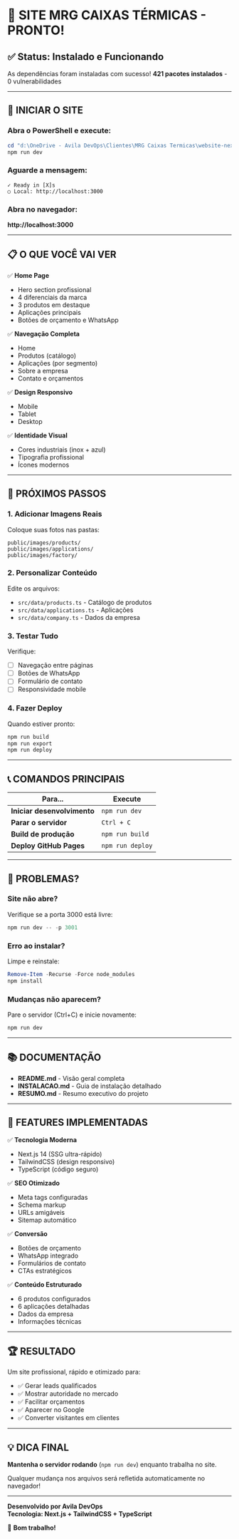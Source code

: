 # 🎉 SITE MRG CAIXAS TÉRMICAS - PRONTO!

## ✅ Status: Instalado e Funcionando

As dependências foram instaladas com sucesso!
**421 pacotes instalados** - 0 vulnerabilidades

---

## 🚀 INICIAR O SITE

### Abra o PowerShell e execute:

```powershell
cd "d:\OneDrive - Avila DevOps\Clientes\MRG Caixas Termicas\website-nextjs"
npm run dev
```

### Aguarde a mensagem:
```
✓ Ready in [X]s
○ Local: http://localhost:3000
```

### Abra no navegador:
**http://localhost:3000**

---

## 📋 O QUE VOCÊ VAI VER

✅ **Home Page**
- Hero section profissional
- 4 diferenciais da marca
- 3 produtos em destaque
- Aplicações principais
- Botões de orçamento e WhatsApp

✅ **Navegação Completa**
- Home
- Produtos (catálogo)
- Aplicações (por segmento)
- Sobre a empresa
- Contato e orçamentos

✅ **Design Responsivo**
- Mobile
- Tablet
- Desktop

✅ **Identidade Visual**
- Cores industriais (inox + azul)
- Tipografia profissional
- Ícones modernos

---

## 🎨 PRÓXIMOS PASSOS

### 1. Adicionar Imagens Reais

Coloque suas fotos nas pastas:
```
public/images/products/
public/images/applications/
public/images/factory/
```

### 2. Personalizar Conteúdo

Edite os arquivos:
- `src/data/products.ts` - Catálogo de produtos
- `src/data/applications.ts` - Aplicações
- `src/data/company.ts` - Dados da empresa

### 3. Testar Tudo

Verifique:
- [ ] Navegação entre páginas
- [ ] Botões de WhatsApp
- [ ] Formulário de contato
- [ ] Responsividade mobile

### 4. Fazer Deploy

Quando estiver pronto:
```powershell
npm run build
npm run export
npm run deploy
```

---

## 📞 COMANDOS PRINCIPAIS

| Para... | Execute |
|---------|---------|
| **Iniciar desenvolvimento** | `npm run dev` |
| **Parar o servidor** | `Ctrl + C` |
| **Build de produção** | `npm run build` |
| **Deploy GitHub Pages** | `npm run deploy` |

---

## 🐛 PROBLEMAS?

### Site não abre?
Verifique se a porta 3000 está livre:
```powershell
npm run dev -- -p 3001
```

### Erro ao instalar?
Limpe e reinstale:
```powershell
Remove-Item -Recurse -Force node_modules
npm install
```

### Mudanças não aparecem?
Pare o servidor (Ctrl+C) e inicie novamente:
```powershell
npm run dev
```

---

## 📚 DOCUMENTAÇÃO

- **README.md** - Visão geral completa
- **INSTALACAO.md** - Guia de instalação detalhado
- **RESUMO.md** - Resumo executivo do projeto

---

## 🎯 FEATURES IMPLEMENTADAS

✅ **Tecnologia Moderna**
- Next.js 14 (SSG ultra-rápido)
- TailwindCSS (design responsivo)
- TypeScript (código seguro)

✅ **SEO Otimizado**
- Meta tags configuradas
- Schema markup
- URLs amigáveis
- Sitemap automático

✅ **Conversão**
- Botões de orçamento
- WhatsApp integrado
- Formulários de contato
- CTAs estratégicos

✅ **Conteúdo Estruturado**
- 6 produtos configurados
- 6 aplicações detalhadas
- Dados da empresa
- Informações técnicas

---

## 🏆 RESULTADO

Um site profissional, rápido e otimizado para:
- ✅ Gerar leads qualificados
- ✅ Mostrar autoridade no mercado
- ✅ Facilitar orçamentos
- ✅ Aparecer no Google
- ✅ Converter visitantes em clientes

---

## 💡 DICA FINAL

**Mantenha o servidor rodando** (`npm run dev`) enquanto trabalha no site.

Qualquer mudança nos arquivos será refletida automaticamente no navegador!

---

**Desenvolvido por Avila DevOps**  
**Tecnologia: Next.js + TailwindCSS + TypeScript**

🚀 **Bom trabalho!**